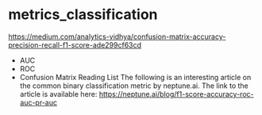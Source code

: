 # metrics_classification

https://medium.com/analytics-vidhya/confusion-matrix-accuracy-precision-recall-f1-score-ade299cf63cd

- AUC
- ROC
- Confusion Matrix
Reading List
The following is an interesting article on the common binary classification metric by neptune.ai. The link to the article is available here: https://neptune.ai/blog/f1-score-accuracy-roc-auc-pr-auc
